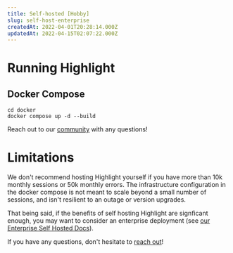 ```yaml
---
title: Self-hosted [Hobby]
slug: self-host-enterprise
createdAt: 2022-04-01T20:28:14.000Z
updatedAt: 2022-04-15T02:07:22.000Z
---
```


# Running Highlight

## Docker Compose

```shell
cd docker
docker compose up -d --build
```

Reach out to our [community](https://community.highlight.io/) with any questions!

# Limitations

We don't recommend hosting Highlight yourself if you have more than 10k monthly sessions or 50k monthly errors. The infrastructure configuration in the docker compose is not meant to scale beyond a small number of sessions, and isn't resilient to an outage or version upgrades.

That being said, if the benefits of self hosting Highlight are signficant enough, you may want to consider an enterprise deployment (see [our Enterprise Self Hosted Docs](./self-host-enterprise)).

If you have any questions, don't hesitate to [reach out](https://community.highlight.io)!
